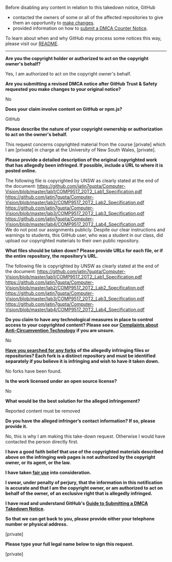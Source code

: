 Before disabling any content in relation to this takedown notice, GitHub
- contacted the owners of some or all of the affected repositories to give them an opportunity to [make changes](https://docs.github.com/en/github/site-policy/dmca-takedown-policy#a-how-does-this-actually-work).
- provided information on how to [submit a DMCA Counter Notice](https://docs.github.com/en/articles/guide-to-submitting-a-dmca-counter-notice).

To learn about when and why GitHub may process some notices this way, please visit our [README](https://github.com/github/dmca/blob/master/README.md#anatomy-of-a-takedown-notice).

---

**Are you the copyright holder or authorized to act on the copyright owner's behalf?**

Yes, I am authorized to act on the copyright owner's behalf.

**Are you submitting a revised DMCA notice after GitHub Trust & Safety requested you make changes to your original notice?**

No

**Does your claim involve content on GitHub or npm.js?**

GitHub

**Please describe the nature of your copyright ownership or authorization to act on the owner's behalf.**

This request concerns copyrighted material from the course [private] which I am [private] in charge at the University of New South Wales, [private].

**Please provide a detailed description of the original copyrighted work that has allegedly been infringed. If possible, include a URL to where it is posted online.**

The following file is copyrighted by UNSW as clearly stated at the end of the document:
https://github.com/jatin7gupta/Computer-Vision/blob/master/lab1/COMP9517_20T2_Lab1_Specification.pdf  
https://github.com/jatin7gupta/Computer-Vision/blob/master/lab2/COMP9517_20T2_Lab2_Specification.pdf  
https://github.com/jatin7gupta/Computer-Vision/blob/master/lab3/COMP9517_20T2_Lab3_Specification.pdf  
https://github.com/jatin7gupta/Computer-Vision/blob/master/lab4/COMP9517_20T2_Lab4_Specification.pdf  
We do not post our assignments publicly. Despite our clear instructions and warnings to students, this GitHub user, who was a student in our class, did upload our copyrighted materials to their own public repository.

**What files should be taken down? Please provide URLs for each file, or if the entire repository, the repository’s URL.**

The following file is copyrighted by UNSW as clearly stated at the end of the document:
https://github.com/jatin7gupta/Computer-Vision/blob/master/lab1/COMP9517_20T2_Lab1_Specification.pdf  
https://github.com/jatin7gupta/Computer-Vision/blob/master/lab2/COMP9517_20T2_Lab2_Specification.pdf  
https://github.com/jatin7gupta/Computer-Vision/blob/master/lab3/COMP9517_20T2_Lab3_Specification.pdf  
https://github.com/jatin7gupta/Computer-Vision/blob/master/lab4/COMP9517_20T2_Lab4_Specification.pdf  

**Do you claim to have any technological measures in place to control access to your copyrighted content? Please see our <a href="https://docs.github.com/articles/guide-to-submitting-a-dmca-takedown-notice#complaints-about-anti-circumvention-technology">Complaints about Anti-Circumvention Technology</a> if you are unsure.**

No

**<a href="https://docs.github.com/articles/dmca-takedown-policy#b-what-about-forks-or-whats-a-fork">Have you searched for any forks</a> of the allegedly infringing files or repositories? Each fork is a distinct repository and must be identified separately if you believe it is infringing and wish to have it taken down.**

No forks have been found.

**Is the work licensed under an open source license?**

No

**What would be the best solution for the alleged infringement?**

Reported content must be removed

**Do you have the alleged infringer’s contact information? If so, please provide it.**

No, this is why I am making this take-down request. Otherwise I would have contacted the person directly first.

**I have a good faith belief that use of the copyrighted materials described above on the infringing web pages is not authorized by the copyright owner, or its agent, or the law.**

**I have taken <a href="https://www.lumendatabase.org/topics/22">fair use</a> into consideration.**

**I swear, under penalty of perjury, that the information in this notification is accurate and that I am the copyright owner, or am authorized to act on behalf of the owner, of an exclusive right that is allegedly infringed.**

**I have read and understand GitHub's <a href="https://docs.github.com/articles/guide-to-submitting-a-dmca-takedown-notice/">Guide to Submitting a DMCA Takedown Notice</a>.**

**So that we can get back to you, please provide either your telephone number or physical address.**

[private]

**Please type your full legal name below to sign this request.**

[private]
